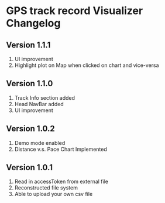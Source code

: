 # GPS track record Visualizer Changelog

## Version 1.1.1
1. UI improvement
2. Highlight plot on Map when clicked on chart and vice-versa

## Version 1.1.0
1. Track Info section added
2. Head NavBar added
3. UI improvement

## Version 1.0.2
1. Demo mode enabled
2. Distance v.s. Pace Chart Implemented

## Version 1.0.1
1. Read in accessToken from external file
2. Reconstructed file system
3. Able to upload your own csv file